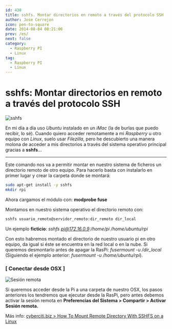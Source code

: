 ```yaml
---
id: 438
title: sshfs. Montar directorios en remoto a través del protocolo SSH
author: Jose Cerrejon
icon: pen-to-square
date: 2014-08-04 08:21:00
prev: /es/
next: false
category:
  - Raspberry PI
  - Linux
tag:
  - Raspberry PI
  - Linux
---
```


# sshfs: Montar directorios en remoto a través del protocolo SSH

![sshfs](/images/2014/08/sshfs.png)

En mi día a día uso *Ubuntu* instalado en un *iMac* (la de burlas que puedo recibir, lo sé). Cuando quiero acceder remotamente a mi *Raspberry* u otro equipo con *Linux*, suelo usar *Filezilla*, pero he descubierto una manera molona de acceder a mis directorios a través del sistema operativo principal gracias a **sshfs**...

- - -
Este comando nos va a permitir montar en nuestro sistema de ficheros un directorio remoto de otro equipo. Para hacerlo basta con instalarlo en primer lugar y crear la carpeta donde se montará:

```bash
sudo apt-get install -y sshfs
mkdir rpi
```

Ahora cargamos el módulo con: **modprobe fuse**

Montamos en nuestro sistema operativo el directorio remoto con:

```bash
sshfs usuario_remoto@servidor_remoto:dir_remoto dir_local
```

Un ejemplo **ficticio**: *sshfs pi@172.16.0.9:/home/pi /home/ubuntu/rpi*

Con esto habremos montado el directorio de nuestro usuario pi en otro equipo, da igual si éste se encuentra en la red local o en la nube. Si queremos desmontarlo antes de apagar la RasPi: *fusermount -u /dir_local* (Siguiendo el ejemplo anterior: *fusermount -u /home/ubuntu/rpi*).

### [ Conectar desde OSX ]

![Sesión remota](/images/2014/08/remoteOSX.png "Sesión remota")

Si queremos acceder desde la Pi a una carpeta de nuestro OSX, los pasos anteriores los tendremos que ejecutar desde la RasPi, pero antes debemos activar la sesión remota en **Preferencias del Sistema > Compartir > Activar Sesión remota.**

Más info: [cyberciti.biz > How To Mount Remote Directory With SSHFS on a Linux](http://www.cyberciti.biz/faq/how-to-mount-remote-directory-filesystems-with-sshfs-on-linux/)